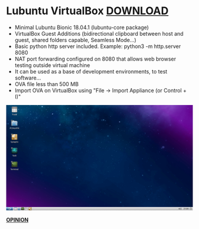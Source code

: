 # Lubuntu VirtualBox [**DOWNLOAD**](https://github.com/Virtual-Machines/Lubuntu-VirtualBox/releases/download/latest/LubuntuBionic.ova)
- Minimal Lubuntu Bionic 18.04.1 (lubuntu-core package)
- VirtualBox Guest Additions (bidirectional clipboard between host and guest, shared folders capable, Seamless Mode...)
- Basic python http server included. Example: python3 -m http.server 8080
- NAT port forwarding configured on 8080 that allows web browser testing outside virtual machine
- It can be used as a base of development environments, to test software...
- OVA file less than 500 MB
- Import OVA on VirtualBox using "File -> Import Appliance (or Control + I)"

![Lubuntu](https://raw.githubusercontent.com/Virtual-Machines/Lubuntu-VirtualBox/master/Lubuntu.png)

[**OPINION**](https://github.com/orgs/Virtual-Machines/teams/virtual-machines/discussions)
